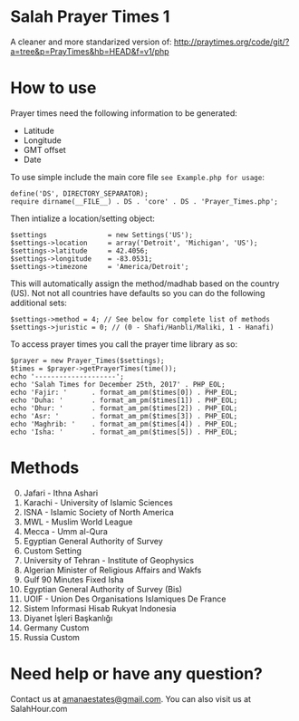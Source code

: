 # Salah Prayer Times 1

A cleaner and more standarized version of:
http://praytimes.org/code/git/?a=tree&p=PrayTimes&hb=HEAD&f=v1/php

# How to use

Prayer times need the following information to be generated:

 - Latitude
 - Longitude
 - GMT offset
 - Date
 
To use simple include the main core file `see Example.php for usage`:

````
define('DS', DIRECTORY_SEPARATOR);
require dirname(__FILE__) . DS . 'core' . DS . 'Prayer_Times.php';
````

Then intialize a location/setting object:

```
$settings               = new Settings('US');
$settings->location     = array('Detroit', 'Michigan', 'US');
$settings->latitude     = 42.4056;
$settings->longitude    = -83.0531;
$settings->timezone     = 'America/Detroit';
```

This will automatically assign the method/madhab based on the country (US). Not not all countries have defaults so you can do the following additional sets:

```
$settings->method = 4; // See below for complete list of methods
$settings->juristic = 0; // (0 - Shafi/Hanbli/Maliki, 1 - Hanafi)
```

To access prayer times you call the prayer time library as so:

```
$prayer = new Prayer_Times($settings);
$times = $prayer->getPrayerTimes(time());
echo '--------------------';
echo 'Salah Times for December 25th, 2017' . PHP_EOL;
echo 'Fajir: '      . format_am_pm($times[0]) . PHP_EOL;
echo 'Duha: '       . format_am_pm($times[1]) . PHP_EOL;
echo 'Dhur: '       . format_am_pm($times[2]) . PHP_EOL;
echo 'Asr: '        . format_am_pm($times[3]) . PHP_EOL;
echo 'Maghrib: '    . format_am_pm($times[4]) . PHP_EOL;
echo 'Isha: '       . format_am_pm($times[5]) . PHP_EOL;
```

# Methods

 0) Jafari - Ithna Ashari
 1) Karachi - University of Islamic Sciences
 2) ISNA - Islamic Society of North America
 3) MWL - Muslim World League
 4) Mecca - Umm al-Qura
 5) Egyptian General Authority of Survey
 6) Custom Setting
 7) University of Tehran - Institute of Geophysics
 8) Algerian Minister of Religious Affairs and Wakfs
 9) Gulf 90 Minutes Fixed Isha
 10) Egyptian General Authority of Survey (Bis)
 11) UOIF - Union Des Organisations Islamiques De France
 12) Sistem Informasi Hisab Rukyat Indonesia
 13) Diyanet İşleri Başkanlığı
 14) Germany Custom
 15) Russia Custom
 
# Need help or have any question?
Contact us at amanaestates@gmail.com. You can also visit us at SalahHour.com
